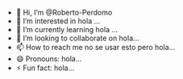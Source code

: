 - 👋 Hi, I’m @Roberto-Perdomo
- 👀 I’m interested in  hola  ...
- 🌱 I’m currently learning hola ...
- 💞️ I’m looking to collaborate on  hola...
- 📫 How to reach me  no se usar esto pero hola...
- 😄 Pronouns: hola...
- ⚡ Fun fact: hola...

<!---
Roberto-Perdomo/Roberto-Perdomo is a ✨ special ✨ repository because its `README.md` (this file) appears on your GitHub profile.
You can click the Preview link to take a look at your changes.
--->
